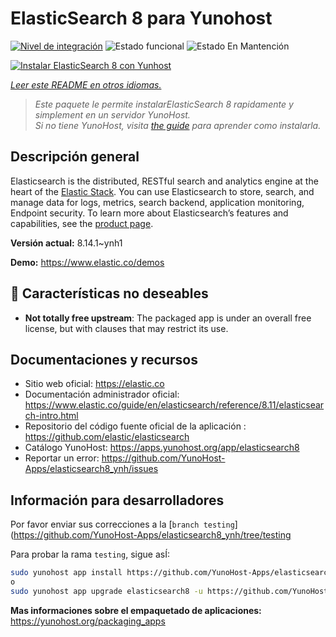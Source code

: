 <!--
Este archivo README esta generado automaticamente<https://github.com/YunoHost/apps/tree/master/tools/readme_generator>
No se debe editar a mano.
-->

# ElasticSearch 8 para Yunohost

[![Nivel de integración](https://dash.yunohost.org/integration/elasticsearch8.svg)](https://dash.yunohost.org/appci/app/elasticsearch8) ![Estado funcional](https://ci-apps.yunohost.org/ci/badges/elasticsearch8.status.svg) ![Estado En Mantención](https://ci-apps.yunohost.org/ci/badges/elasticsearch8.maintain.svg)

[![Instalar ElasticSearch 8 con Yunhost](https://install-app.yunohost.org/install-with-yunohost.svg)](https://install-app.yunohost.org/?app=elasticsearch8)

*[Leer este README en otros idiomas.](./ALL_README.md)*

> *Este paquete le permite instalarElasticSearch 8 rapidamente y simplement en un servidor YunoHost.*  
> *Si no tiene YunoHost, visita [the guide](https://yunohost.org/install) para aprender como instalarla.*

## Descripción general

Elasticsearch is the distributed, RESTful search and analytics engine at the heart of the [Elastic Stack](https://www.elastic.co/products). You can use Elasticsearch to store, search, and manage data for logs, metrics, search backend, application monitoring, Endpoint security.
To learn more about Elasticsearch’s features and capabilities, see the [product page](https://www.elastic.co/products/elasticsearch).


**Versión actual:** 8.14.1~ynh1

**Demo:** <https://www.elastic.co/demos>
## :red_circle: Características no deseables

- **Not totally free upstream**: The packaged app is under an overall free license, but with clauses that may restrict its use.

## Documentaciones y recursos

- Sitio web oficial: <https://elastic.co>
- Documentación administrador oficial: <https://www.elastic.co/guide/en/elasticsearch/reference/8.11/elasticsearch-intro.html>
- Repositorio del código fuente oficial de la aplicación : <https://github.com/elastic/elasticsearch>
- Catálogo YunoHost: <https://apps.yunohost.org/app/elasticsearch8>
- Reportar un error: <https://github.com/YunoHost-Apps/elasticsearch8_ynh/issues>

## Información para desarrolladores

Por favor enviar sus correcciones a la [`branch testing`](https://github.com/YunoHost-Apps/elasticsearch8_ynh/tree/testing

Para probar la rama `testing`, sigue asÍ:

```bash
sudo yunohost app install https://github.com/YunoHost-Apps/elasticsearch8_ynh/tree/testing --debug
o
sudo yunohost app upgrade elasticsearch8 -u https://github.com/YunoHost-Apps/elasticsearch8_ynh/tree/testing --debug
```

**Mas informaciones sobre el empaquetado de aplicaciones:** <https://yunohost.org/packaging_apps>
